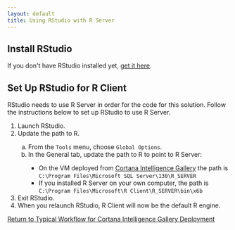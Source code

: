 ```yaml
---
layout: default
title: Using RStudio with R Server
---
```


## Install RStudio

If you don't have RStudio installed yet, <a href="https://www.rstudio.com/products/rstudio/download2/" target="_blank">get it here</a>.

## Set Up RStudio for R Client
RStudio needs to use R Server in order for the code for this solution.  Follow the instructions below to set up RStudio to use R Server. 
<ol>
<li>Launch RStudio.</li>
<li> Update the path to R.</li>
<ol type="a">
<li>From the <code>Tools</code> menu, choose <code>Global Options</code>.</li>
<li>In the General tab, update the path to R to point to R Server:</li>
<ul><li>On the VM deployed from <a href="http://aka.ms/campaignoptimization">Cortana Intelligence Gallery</a> the path is <code>C:\Program Files\Microsoft SQL Server\130\R_SERVER</code></li>
<li>If you installed R Server on your own computer, the path is <code>C:\Program Files\Microsoft\R Client\R_SERVER\bin\x6b</code></li></ul>
</ol>
<li>Exit RStudio.</li>
<li>When you relaunch RStudio, R Client will now be the default R engine.</li>
</ol>


 

<a href="CIG_Workflow.html#step2">Return to Typical Workflow for Cortana Intelligence Gallery Deployment<a>